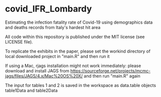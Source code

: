 # covid_IFR_Lombardy
Estimating the infection fatality rate of Covid-19 using demographics data and deaths records from Italy's hardest hit area

All code within this repository is published under the MIT license (see LICENSE file).

To replicate the exhibits in the paper, please set the workind directory of local downloaded project in "main.R" and then run it

If using a Mac, rjags installation might not work immediately: please download and install JAGS from 
https://sourceforge.net/projects/mcmc-jags/files/JAGS/4.x/Mac%20OS%20X/ 
and then run "main.R" again

The input for tables 1 and 2 is saved in the workspace as data.table objects table1Data and table2Data
